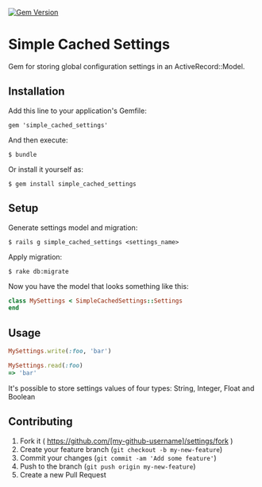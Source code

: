 [![Gem Version](https://badge.fury.io/rb/simple_cached_settings.svg)](http://badge.fury.io/rb/simple_cached_settings)
# Simple Cached Settings

Gem for storing global configuration settings in an ActiveRecord::Model.

## Installation

Add this line to your application's Gemfile:

    gem 'simple_cached_settings'

And then execute:

    $ bundle

Or install it yourself as:

    $ gem install simple_cached_settings

## Setup

Generate settings model and migration:

    $ rails g simple_cached_settings <settings_name>

Apply migration:
    
    $ rake db:migrate

Now you have the model that looks something like this:

```ruby
class MySettings < SimpleCachedSettings::Settings
end
```

## Usage

```ruby
MySettings.write(:foo, 'bar')

MySettings.read(:foo)
=> 'bar'
```

It's possible to store settings values of four types: String, Integer, Float and Boolean

## Contributing

1. Fork it ( https://github.com/[my-github-username]/settings/fork )
2. Create your feature branch (`git checkout -b my-new-feature`)
3. Commit your changes (`git commit -am 'Add some feature'`)
4. Push to the branch (`git push origin my-new-feature`)
5. Create a new Pull Request
